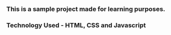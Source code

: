 ### This is a sample project made for learning purposes.
### Technology Used - HTML, CSS and Javascript